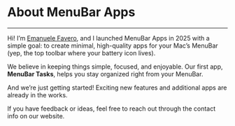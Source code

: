 # About MenuBar Apps

---

Hi! I’m [Emanuele Favero](https://emanuelefavero.com), and I launched MenuBar Apps in 2025 with a simple goal: to create minimal, high-quality apps for your Mac’s MenuBar (yep, the top toolbar where your battery icon lives).

We believe in keeping things simple, focused, and enjoyable. Our first app, **MenuBar Tasks**, helps you stay organized right from your MenuBar.

And we’re just getting started! Exciting new features and additional apps are already in the works.

If you have feedback or ideas, feel free to reach out through the contact info on our website.
